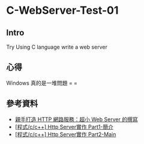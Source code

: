 # C-WebServer-Test-01

## Intro

Try Using C language write a web server

## 心得

Windows 真的是一堆問題 = =

## 參考資料

* [親手打造 HTTP 網路服務：超小 Web Server 的撰寫](https://fred-zone.blogspot.com/2007/09/http-web-server.html)
* [[程式/c/c++] Http Server實作 Part1-簡介](https://darkautism.blogspot.com/2010/10/cc-http-server-part1.html)
* [[程式/c/c++] Http Server實作 Part2-Main](https://darkautism.blogspot.com/2010/12/cc-http-server-part2.html)
